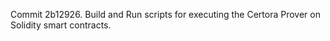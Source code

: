 Commit 2b12926.                    Build and Run scripts for executing the Certora Prover on Solidity smart contracts.